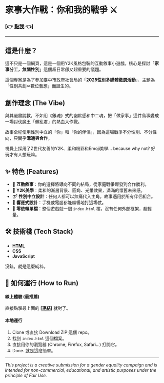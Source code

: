 # 家事大作戰：你和我的戰爭 ⚔️

### [👉 [點我](https://houseworkquest.netlify.app/) 👈]


---

## 這是什麼？ 

這不只是一個網頁，這是一個用Y2K風格包裝的互動敘事小遊戲。核心是探討「**家事分工，無關性別**」這個超日常卻又超重要的議題。

這個專案是為了參加臺中市政府社會局的「**2025性別多媒體徵選活動**」，主題為「性別共創∞數位藝想」而誕生的。

## 創作理念 (The Vibe)

與其嚴肅說教，不如用《銀魂》式的幽默感和中二魂，把「做家事」這件鳥事變成一場討伐魔王「髒亂君」的熱血大作戰。

故事全程使用性別中立的「你」和「你的伴侶」，因為這場戰爭不分性別、不分性向，只關乎**溝通與合作**。

視覺上採用了Z世代友善的Y2K、柔和粉彩和Emoji美學... because why not? 好玩才有人想玩嘛。

## ✨ 特色 (Features)

-   📝 **互動敘事**：你的選擇將導向不同的結局，從家庭戰爭爆發到合作勝利。
-   🎨 **Y2K美學**：柔和的漸層背景、圓角、光暈效果，滿滿的懷舊未來感。
-   ⚤ **性別中立設計**：任何人都可以無痛代入主角，故事適用於所有伴侶組合。
-   📱 **響應式設計**：手機或電腦都能順暢地打這場仗。
-   📄 **零依賴單檔**：整個遊戲就一個 `index.html` 檔，沒有任何外部框架，超輕量。

## 🛠️ 技術棧 (Tech Stack)

-   **HTML**
-   **CSS**
-   **JavaScript**

沒錯，就是這麼純粹。

## 🚀 如何運行 (How to Run)

#### 線上體驗 (最推薦)
直接點擊最上面的 **[[連結](https://houseworkquest.netlify.app/)]** 就對了。

#### 本地運行
1.  Clone 或直接 Download ZIP 這個 repo。
2.  找到 `index.html` 這個檔案。
3.  直接用你的瀏覽器 (Chrome, Firefox, Safari...) 打開它。
4.  Done. 就是這麼簡單。

---
*This project is a creative submission for a gender equality campaign and is intended for non-commercial, educational, and artistic purposes under the principle of Fair Use.*
